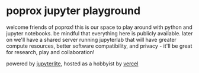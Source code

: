 # poprox jupyter playground

welcome friends of poprox! this is our space to play around with python and jupyter notebooks. be mindful that everything here is publicly available. later on we'll have a shared server running jupyterlab that will have greater compute resources, better software compatibility, and privacy - it'll be great for research, play and collaboration! 

powered by [jupyterlite](https://discourse.jupyter.org/t/jupyterlite-jupyter-webassembly-python/9939), hosted as a hobbyist by [vercel](https://vercel.com)
